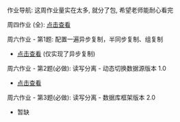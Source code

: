 作业导航: 这周作业量实在太多, 就分了包, 希望老师能耐心看完



周四作业 (全): [点击查看](https://github.com/Tureen/JAVA-000/blob/main/Week_07/周四作业/Week07-Thursday.md)



周六作业 - 第1题: 配置一遍异步复制，半同步复制、组复制 

* [点击查看](https://github.com/Tureen/JAVA-000/blob/main/Week_07/周六作业/Week07-Saturday-work1.md) (仅实现了异步复制)



周六作业 - 第2题(必做): 读写分离 - 动态切换数据源版本 1.0

* [点击查看](https://github.com/Tureen/JAVA-000/blob/main/Week_07/周六作业/Week07-Saturday-work2.md)



周六作业 - 第3题(必做): 读写分离 - 数据库框架版本 2.0

* 暂缺

